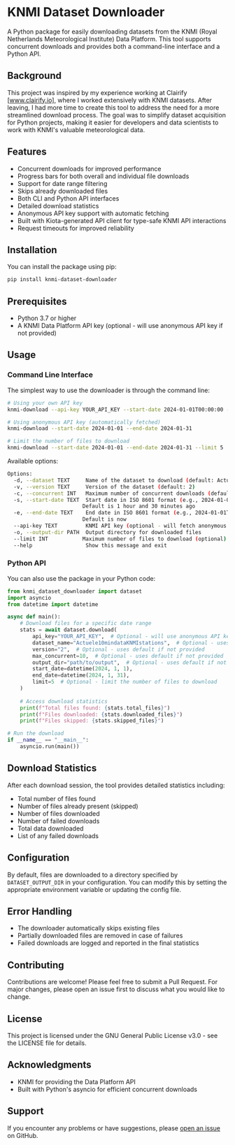 # KNMI Dataset Downloader

A Python package for easily downloading datasets from the KNMI (Royal Netherlands Meteorological Institute) Data Platform. This tool supports concurrent downloads and provides both a command-line interface and a Python API.

## Background

This project was inspired by my experience working at Clairify [www.clairify.io], where I worked extensively with KNMI datasets. After leaving, I had more time to create this tool to address the need for a more streamlined download process. The goal was to simplify dataset acquisition for Python projects, making it easier for developers and data scientists to work with KNMI's valuable meteorological data.

## Features

- Concurrent downloads for improved performance
- Progress bars for both overall and individual file downloads
- Support for date range filtering
- Skips already downloaded files
- Both CLI and Python API interfaces
- Detailed download statistics
- Anonymous API key support with automatic fetching
- Built with Kiota-generated API client for type-safe KNMI API interactions
- Request timeouts for improved reliability

## Installation

You can install the package using pip:

```bash
pip install knmi-dataset-downloader
```

## Prerequisites

- Python 3.7 or higher
- A KNMI Data Platform API key (optional - will use anonymous API key if not provided)

## Usage

### Command Line Interface

The simplest way to use the downloader is through the command line:

```bash
# Using your own API key
knmi-download --api-key YOUR_API_KEY --start-date 2024-01-01T00:00:00 --end-date 2024-01-31T23:59:59

# Using anonymous API key (automatically fetched)
knmi-download --start-date 2024-01-01 --end-date 2024-01-31

# Limit the number of files to download
knmi-download --start-date 2024-01-01 --end-date 2024-01-31 --limit 5
```

Available options:

```bash
Options:
  -d, --dataset TEXT     Name of the dataset to download (default: Actuele10mindataKNMIstations)
  -v, --version TEXT     Version of the dataset (default: 2)
  -c, --concurrent INT   Maximum number of concurrent downloads (default: 10)
  -s, --start-date TEXT  Start date in ISO 8601 format (e.g., 2024-01-01T00:00:00 or 2024-01-01)
                        Default is 1 hour and 30 minutes ago
  -e, --end-date TEXT    End date in ISO 8601 format (e.g., 2024-01-01T00:00:00 or 2024-01-01)
                        Default is now
  --api-key TEXT         KNMI API key (optional - will fetch anonymous API key if not provided)
  -o, --output-dir PATH  Output directory for downloaded files
  --limit INT           Maximum number of files to download (optional)
  --help                 Show this message and exit
```

### Python API

You can also use the package in your Python code:

```python
from knmi_dataset_downloader import dataset
import asyncio
from datetime import datetime

async def main():
    # Download files for a specific date range
    stats = await dataset.download(
        api_key="YOUR_API_KEY",  # Optional - will use anonymous API key if not provided
        dataset_name="Actuele10mindataKNMIstations",  # Optional - uses default if not provided
        version="2",  # Optional - uses default if not provided
        max_concurrent=10,  # Optional - uses default if not provided
        output_dir="path/to/output",  # Optional - uses default if not provided
        start_date=datetime(2024, 1, 1),
        end_date=datetime(2024, 1, 31),
        limit=5  # Optional - limit the number of files to download
    )
    
    # Access download statistics
    print(f"Total files found: {stats.total_files}")
    print(f"Files downloaded: {stats.downloaded_files}")
    print(f"Files skipped: {stats.skipped_files}")

# Run the download
if __name__ == "__main__":
    asyncio.run(main())
```

## Download Statistics

After each download session, the tool provides detailed statistics including:
- Total number of files found
- Number of files already present (skipped)
- Number of files downloaded
- Number of failed downloads
- Total data downloaded
- List of any failed downloads

## Configuration

By default, files are downloaded to a directory specified by `DATASET_OUTPUT_DIR` in your configuration. You can modify this by setting the appropriate environment variable or updating the config file.

## Error Handling

- The downloader automatically skips existing files
- Partially downloaded files are removed in case of failures
- Failed downloads are logged and reported in the final statistics

## Contributing

Contributions are welcome! Please feel free to submit a Pull Request. For major changes, please open an issue first to discuss what you would like to change.

## License

This project is licensed under the GNU General Public License v3.0 - see the LICENSE file for details.

## Acknowledgments

- KNMI for providing the Data Platform API
- Built with Python's asyncio for efficient concurrent downloads

## Support

If you encounter any problems or have suggestions, please [open an issue](https://github.com/tiborrr/knmi-dataset-downloader/issues) on GitHub.
